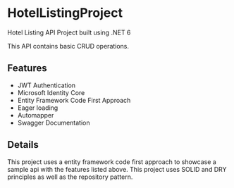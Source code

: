 # HotelListingProject
Hotel Listing API Project built using .NET 6

This API contains basic CRUD operations.

## Features

- JWT Authentication
- Microsoft Identity Core
- Entity Framework Code First Approach
- Eager loading
- Automapper 
- Swagger Documentation

## Details

This project uses a entity framework code first approach to showcase a sample api with the features listed above. This project uses SOLID and DRY principles as well as the repository pattern.

